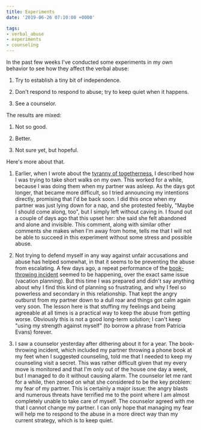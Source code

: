 ```yaml
---
title: Experiments
date: '2019-06-26 07:10:00 +0000'

tags:
- verbal_abuse
- experiments
- counseling
---
```


In the past few weeks I've conducted some experiments in my own behavior
to see how they affect the verbal abuse:

1. Try to establish a tiny bit of independence.

2. Don't respond to respond to abuse; try to keep quiet when it happens.

3. See a counselor.

The results are mixed:

1. Not so good.

2. Better.

3. Not sure yet, but hopeful.

Here's more about that.

<!--more-->

1. Earlier, when I wrote about the [tyranny of togetherness](/abuse/2019-06-15-tyranny-of-togetherness/),
I described how I was trying to take short walks on my own.  This worked for a while,
because I was doing them when my partner was asleep.  As the days got longer, that
became more difficult, so I tried announcing my intentions directly, promising that
I'd be back soon.  I did this once when my partner was just lying down for a nap,
and she protested feebly, "Maybe I should come along, too", but I simply left without
caving in.  I found out a couple of days ago that this upset her: she said she
felt abandoned and alone and invisible.  This comment, along with similar other comments she
makes when I'm away from home, tells me that I will not be able to succeed in this
experiment without some stress and possible abuse.

2. Not trying to defend myself in any way against unfair accusations and abuse
has helped somewhat, in that it seems to be preventing the abuse from escalating.
A few days ago, a repeat performance of the [book-throwing incident](/abuse/2019-05-31-book-throwing-incident/)
seemed to be happening, over the exact same issue (vacation planning).  But
this time I was prepared and didn't say anything about why I find this kind
of planning so frustrating, and why I feel so powerless and secondary in this
relationship.  That kept the angry outburst from my partner down to a dull roar
and things got calm again very soon.  The lesson here is that stuffing my feelings
and being agreeable at all times is a practical way to keep the abuse from
getting worse.  Obviously this is not a good long-term solution; I can't keep
"using my strength against myself" (to borrow a phrase from Patricia Evans) forever.

3. I saw a counselor yesterday after dithering about it for a year.  The book-throwing
incident, which included my partner throwing a phone book at my feet when I suggested
counseling, told me that I needed to keep my counseling visit a secret.  This 
was rather difficult given that my every move is monitored and that I'm only
out of the house one day a week, but I managed to do it without causing alarm.
The counselor let me rant for a while, then zeroed on what she considered to be
the key problem: my fear of my partner.  This is certainly a major issue:
the angry blasts and numerous threats have terrified me to the point where
I am almost completely unable to take care of myself.  The counselor agreed
with me that I cannot change my partner.  I can only hope that managing my
fear will help me to respond to the abuse in a more direct way than my
current strategy, which is to keep quiet.

